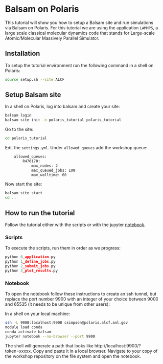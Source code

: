 # Balsam on Polaris

This tutorial will show you how to setup a Balsam site and run simulations via Balsam on Polaris. For this tutorial we are using the application `LAMMPS`, a large scale classical molecular dynamics code that stands for Large-scale Atomic/Molecular Massively Parallel Simulator. 

## Installation

To setup the tutorial environment run the following command in a shell on Polaris:
```bash
source setup.sh --site ALCF
```

## Setup Balsam site

In a shell on Polaris, log into balsam and create your site:
```bash
balsam login
balsam site init -n polaris_tutorial polaris_tutorial
```

Go to the site:
```bash
cd polaris_tutorial
```

Edit the `settings.yml`.  Under `allowed_queues` add the workshop queue:
```bash
    allowed_queues:
        R476170:
            max_nodes: 2
            max_queued_jobs: 100
            max_walltime: 60
```

Now start the site:
```bash
balsam site start
cd ..
```

## How to run the tutorial

Follow the tutorial either with the scripts or with the jupyter [notebook](balsam_tutorial.ipynb).

### Scripts

To execute the scripts, run them in order as we progress:

```python 
python 0_application.py
python 1_define_jobs.py
python 2_submit_jobs.py
python 3_plot_results.py
```

### Notebook

To open the notebook follow these instructions to create an ssh tunnel, but replace the port number 9900 with an integer of your choice between 9000 and 65535 (it needs to be unique from other users): 

In a shell on your local machine:
```bash
ssh -L 9900:localhost:9900 csimpson@polaris.alcf.anl.gov
module load conda
conda activate balsam
jupyter notebook --no-browser --port 9900
```
The shell will generate a path that looks like http://localhost:9900/?token=xxxxx. Copy and paste it in a local browser. Navigate to your copy of the workshop repository on the file system and open the notebook.
